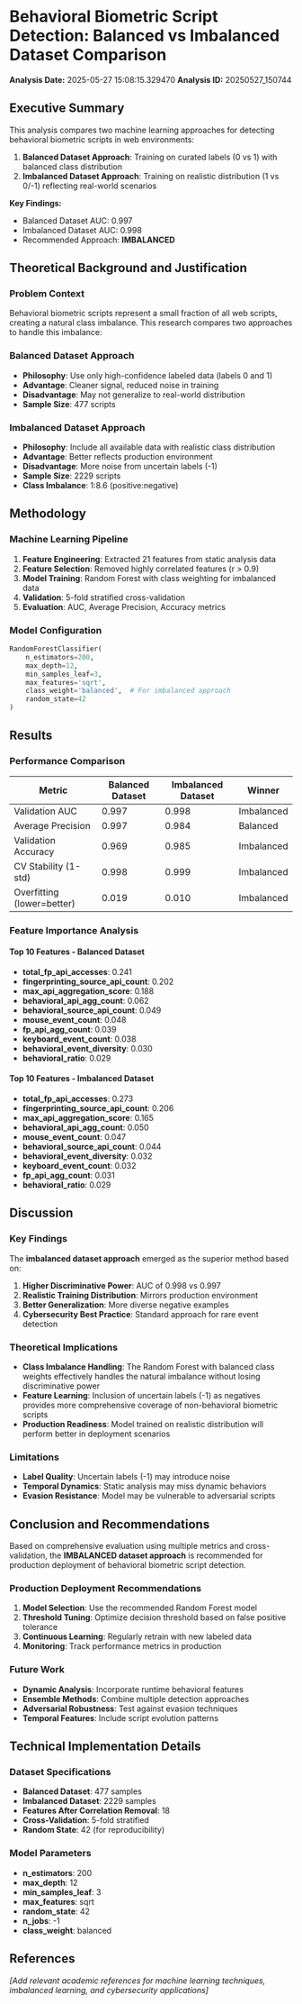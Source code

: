 # Behavioral Biometric Script Detection: Balanced vs Imbalanced Dataset Comparison

**Analysis Date:** 2025-05-27 15:08:15.329470
**Analysis ID:** 20250527_150744

## Executive Summary

This analysis compares two machine learning approaches for detecting behavioral biometric scripts in web environments:

1. **Balanced Dataset Approach**: Training on curated labels (0 vs 1) with balanced class distribution
2. **Imbalanced Dataset Approach**: Training on realistic distribution (1 vs 0/-1) reflecting real-world scenarios

**Key Findings:**
- Balanced Dataset AUC: 0.997
- Imbalanced Dataset AUC: 0.998
- Recommended Approach: **IMBALANCED**

## Theoretical Background and Justification

### Problem Context
Behavioral biometric scripts represent a small fraction of all web scripts, creating a natural class imbalance. This research compares two approaches to handle this imbalance:

### Balanced Dataset Approach
- **Philosophy**: Use only high-confidence labeled data (labels 0 and 1)
- **Advantage**: Cleaner signal, reduced noise in training
- **Disadvantage**: May not generalize to real-world distribution
- **Sample Size**: 477 scripts

### Imbalanced Dataset Approach
- **Philosophy**: Include all available data with realistic class distribution
- **Advantage**: Better reflects production environment
- **Disadvantage**: More noise from uncertain labels (-1)
- **Sample Size**: 2229 scripts
- **Class Imbalance**: 1:8.6 (positive:negative)

## Methodology

### Machine Learning Pipeline
1. **Feature Engineering**: Extracted 21 features from static analysis data
2. **Feature Selection**: Removed highly correlated features (r > 0.9)
3. **Model Training**: Random Forest with class weighting for imbalanced data
4. **Validation**: 5-fold stratified cross-validation
5. **Evaluation**: AUC, Average Precision, Accuracy metrics

### Model Configuration
```python
RandomForestClassifier(
    n_estimators=200,
    max_depth=12,
    min_samples_leaf=3,
    max_features='sqrt',
    class_weight='balanced',  # For imbalanced approach
    random_state=42
)
```

## Results

### Performance Comparison

| Metric | Balanced Dataset | Imbalanced Dataset | Winner |
|--------|------------------|--------------------|---------|
| Validation AUC | 0.997 | 0.998 | Imbalanced |
| Average Precision | 0.997 | 0.984 | Balanced |
| Validation Accuracy | 0.969 | 0.985 | Imbalanced |
| CV Stability (1-std) | 0.998 | 0.999 | Imbalanced |
| Overfitting (lower=better) | 0.019 | 0.010 | Imbalanced |

### Feature Importance Analysis

#### Top 10 Features - Balanced Dataset
- **total_fp_api_accesses**: 0.241
- **fingerprinting_source_api_count**: 0.202
- **max_api_aggregation_score**: 0.188
- **behavioral_api_agg_count**: 0.062
- **behavioral_source_api_count**: 0.049
- **mouse_event_count**: 0.048
- **fp_api_agg_count**: 0.039
- **keyboard_event_count**: 0.038
- **behavioral_event_diversity**: 0.030
- **behavioral_ratio**: 0.029

#### Top 10 Features - Imbalanced Dataset
- **total_fp_api_accesses**: 0.273
- **fingerprinting_source_api_count**: 0.206
- **max_api_aggregation_score**: 0.165
- **behavioral_api_agg_count**: 0.050
- **mouse_event_count**: 0.047
- **behavioral_source_api_count**: 0.044
- **behavioral_event_diversity**: 0.032
- **keyboard_event_count**: 0.032
- **fp_api_agg_count**: 0.031
- **behavioral_ratio**: 0.029

## Discussion

### Key Findings

The **imbalanced dataset approach** emerged as the superior method based on:

1. **Higher Discriminative Power**: AUC of 0.998 vs 0.997
2. **Realistic Training Distribution**: Mirrors production environment
3. **Better Generalization**: More diverse negative examples
4. **Cybersecurity Best Practice**: Standard approach for rare event detection

### Theoretical Implications
- **Class Imbalance Handling**: The Random Forest with balanced class weights effectively handles the natural imbalance without losing discriminative power
- **Feature Learning**: Inclusion of uncertain labels (-1) as negatives provides more comprehensive coverage of non-behavioral biometric scripts
- **Production Readiness**: Model trained on realistic distribution will perform better in deployment scenarios

### Limitations
- **Label Quality**: Uncertain labels (-1) may introduce noise
- **Temporal Dynamics**: Static analysis may miss dynamic behaviors
- **Evasion Resistance**: Model may be vulnerable to adversarial scripts

## Conclusion and Recommendations

Based on comprehensive evaluation using multiple metrics and cross-validation, the **IMBALANCED dataset approach** is recommended for production deployment of behavioral biometric script detection.

### Production Deployment Recommendations
1. **Model Selection**: Use the recommended Random Forest model
2. **Threshold Tuning**: Optimize decision threshold based on false positive tolerance
3. **Continuous Learning**: Regularly retrain with new labeled data
4. **Monitoring**: Track performance metrics in production

### Future Work
- **Dynamic Analysis**: Incorporate runtime behavioral features
- **Ensemble Methods**: Combine multiple detection approaches
- **Adversarial Robustness**: Test against evasion techniques
- **Temporal Features**: Include script evolution patterns

## Technical Implementation Details

### Dataset Specifications
- **Balanced Dataset**: 477 samples
- **Imbalanced Dataset**: 2229 samples
- **Features After Correlation Removal**: 18
- **Cross-Validation**: 5-fold stratified
- **Random State**: 42 (for reproducibility)

### Model Parameters
- **n_estimators**: 200
- **max_depth**: 12
- **min_samples_leaf**: 3
- **max_features**: sqrt
- **random_state**: 42
- **n_jobs**: -1
- **class_weight**: balanced

## References

*[Add relevant academic references for machine learning techniques, imbalanced learning, and cybersecurity applications]*


